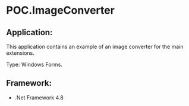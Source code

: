 # POC.ImageConverter

## Application:

This application contains an example of an image converter for the main extensions.

Type: Windows Forms.

## Framework:

- .Net Framework 4.8